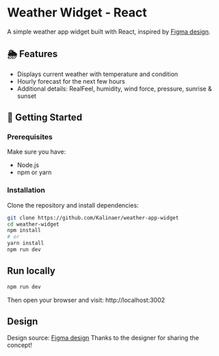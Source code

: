# Weather Widget - React

A simple weather app widget built with React, inspired by  [Figma design](https://www.figma.com/community/file/1075789736938367279/weather-app-widget).

## 🌦️ Features

- Displays current weather with temperature and condition
- Hourly forecast for the next few hours
- Additional details: RealFeel, humidity, wind force, pressure, sunrise & sunset

## 🚀 Getting Started

### Prerequisites
Make sure you have:
- Node.js
- npm or yarn

### Installation

Clone the repository and install dependencies:

```bash
git clone https://github.com/Kalinaer/weather-app-widget
cd weather-widget
npm install
# or
yarn install
npm run dev
```

## Run locally

```bash
npm run dev
```

Then open your browser and visit: http://localhost:3002

## Design
Design source:  [Figma design](https://www.figma.com/community/file/1075789736938367279/weather-app-widget)
Thanks to the designer for sharing the concept!